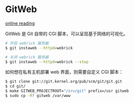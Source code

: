 # GitWeb

[online reading](https://git-scm.com/book/en/v2/Git-on-the-Server-GitWeb)

GitWeb 是 Git 自带的 CGI 脚本，可以呈现基于网络的可视化。

```sh
# 开启 webrick 服务器
$ git instaweb --httpd=webrick

# 关闭 webrick 服务器
$ git instaweb --httpd=webrick --stop
```

如何想在私有主机部署 web 界面，则需要自定义 CGI 脚本：

```sh
$ git clone git://git.kernel.org/pub/scm/git/git.git
$ cd git/
$ make GITWEB_PROJECTROOT="/srv/git" prefix=/usr gitweb
$ sudo cp -Rf gitweb /var/www
```

